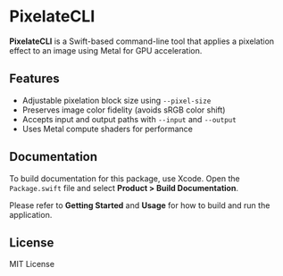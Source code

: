 # PixelateCLI

**PixelateCLI** is a Swift-based command-line tool that applies a pixelation effect to an image using Metal for GPU acceleration.

## Features

- Adjustable pixelation block size using `--pixel-size`
- Preserves image color fidelity (avoids sRGB color shift)
- Accepts input and output paths with `--input` and `--output`
- Uses Metal compute shaders for performance

## Documentation

To build documentation for this package, use Xcode. Open the `Package.swift` file and select **Product > Build Documentation**.

Please refer to **Getting Started** and **Usage** for how to build and run the application.

## License

MIT License
